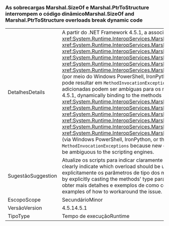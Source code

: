 ### <a name="marshalsizeof-and-marshalptrtostructure-overloads-break-dynamic-code"></a><span data-ttu-id="c3326-101">As sobrecargas Marshal.SizeOf e Marshal.PtrToStructure interrompem o código dinâmico</span><span class="sxs-lookup"><span data-stu-id="c3326-101">Marshal.SizeOf and Marshal.PtrToStructure overloads break dynamic code</span></span>

|   |   |
|---|---|
|<span data-ttu-id="c3326-102">Detalhes</span><span class="sxs-lookup"><span data-stu-id="c3326-102">Details</span></span>|<span data-ttu-id="c3326-103">A partir do .NET Framework 4.5.1, a associação dinâmica aos métodos <xref:System.Runtime.InteropServices.Marshal.SizeOf%60%601>, <xref:System.Runtime.InteropServices.Marshal.SizeOf%60%601(%60%600)>, <xref:System.Runtime.InteropServices.Marshal.PtrToStructure(System.IntPtr,System.Object)>, <xref:System.Runtime.InteropServices.Marshal.PtrToStructure(System.IntPtr,System.Type)>, <xref:System.Runtime.InteropServices.Marshal.PtrToStructure%60%601(System.IntPtr)> ou <xref:System.Runtime.InteropServices.Marshal.PtrToStructure%60%601(System.IntPtr,%60%600)> (por meio do Windows PowerShell, IronPython ou da palavra-chave dinâmica do C#, por exemplo) pode resultar em <code>MethodInvocationExceptions</code>, pois novas sobrecargas desses métodos que foram adicionadas podem ser ambíguas para os mecanismos de script.</span><span class="sxs-lookup"><span data-stu-id="c3326-103">Beginning in the .NET Framework 4.5.1, dynamically binding to the methods <xref:System.Runtime.InteropServices.Marshal.SizeOf%60%601>, <xref:System.Runtime.InteropServices.Marshal.SizeOf%60%601(%60%600)>, <xref:System.Runtime.InteropServices.Marshal.PtrToStructure(System.IntPtr,System.Object)>, <xref:System.Runtime.InteropServices.Marshal.PtrToStructure(System.IntPtr,System.Type)>, <xref:System.Runtime.InteropServices.Marshal.PtrToStructure%60%601(System.IntPtr)>, or <xref:System.Runtime.InteropServices.Marshal.PtrToStructure%60%601(System.IntPtr,%60%600)>, (via Windows PowerShell, IronPython, or the C# dynamic keyword, for example) can result in <code>MethodInvocationExceptions</code> because new overloads of these methods have been added that may be ambiguous to the scripting engines.</span></span>|
|<span data-ttu-id="c3326-104">Sugestão</span><span class="sxs-lookup"><span data-stu-id="c3326-104">Suggestion</span></span>|<span data-ttu-id="c3326-105">Atualize os scripts para indicar claramente qual sobrecarga deve ser usada.</span><span class="sxs-lookup"><span data-stu-id="c3326-105">Update scripts to clearly indicate which overload should be used.</span></span> <span data-ttu-id="c3326-106">Normalmente, isso pode ser feito convertendo explicitamente os parâmetros de tipo dos métodos como <xref:System.Type>.</span><span class="sxs-lookup"><span data-stu-id="c3326-106">This can typically done by explicitly casting the methods' type parameters as <xref:System.Type>.</span></span> <span data-ttu-id="c3326-107">Clique [neste link](https://support.microsoft.com/kb/2909958/) para obter mais detalhes e exemplos de como contornar o problema.</span><span class="sxs-lookup"><span data-stu-id="c3326-107">See [this link](https://support.microsoft.com/kb/2909958/) for more detail and examples of how to workaround the issue.</span></span>|
|<span data-ttu-id="c3326-108">Escopo</span><span class="sxs-lookup"><span data-stu-id="c3326-108">Scope</span></span>|<span data-ttu-id="c3326-109">Secundário</span><span class="sxs-lookup"><span data-stu-id="c3326-109">Minor</span></span>|
|<span data-ttu-id="c3326-110">Versão</span><span class="sxs-lookup"><span data-stu-id="c3326-110">Version</span></span>|<span data-ttu-id="c3326-111">4.5.1</span><span class="sxs-lookup"><span data-stu-id="c3326-111">4.5.1</span></span>|
|<span data-ttu-id="c3326-112">Tipo</span><span class="sxs-lookup"><span data-stu-id="c3326-112">Type</span></span>|<span data-ttu-id="c3326-113">Tempo de execução</span><span class="sxs-lookup"><span data-stu-id="c3326-113">Runtime</span></span>|

